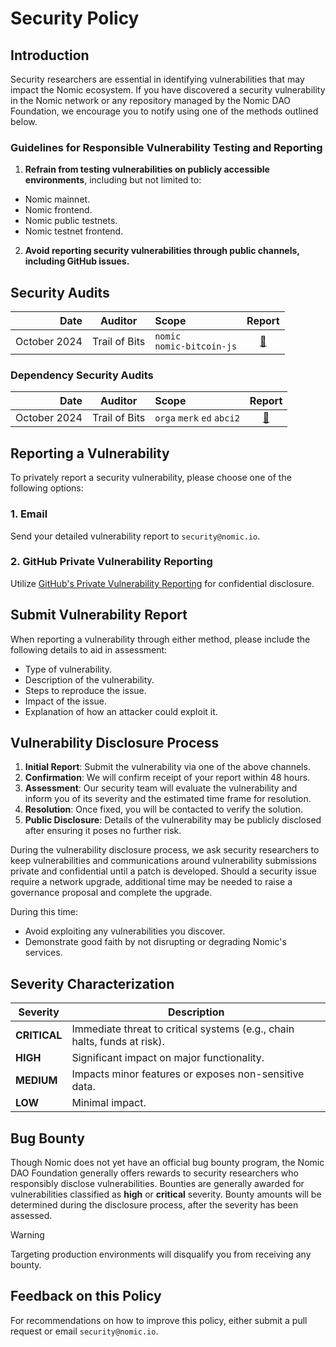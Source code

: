 # Security Policy

## Introduction

Security researchers are essential in identifying vulnerabilities that may impact the Nomic ecosystem. If you have discovered a security vulnerability in the Nomic network or any repository managed by the Nomic DAO Foundation, we encourage you to notify using one of the methods outlined below.

### Guidelines for Responsible Vulnerability Testing and Reporting

1. **Refrain from testing vulnerabilities on publicly accessible environments**, including but not limited to:
  - Nomic mainnet.
  - Nomic frontend.
  - Nomic public testnets.
  - Nomic testnet frontend.
2. **Avoid reporting security vulnerabilities through public channels, including GitHub issues.**

## Security Audits

| Date | Auditor | Scope | Report |
| ---: | :---: | :--- | :---: |
| October 2024 | Trail of Bits | `nomic` <br> `nomic-bitcoin-js` | [📄](https://github.com/trailofbits/publications/blob/master/reviews/2024-11-nomic-securityreview.pdf) |

### Dependency Security Audits

| Date | Auditor | Scope | Report |
| ---: | :---: | :--- | :---: |
| October 2024 | Trail of Bits | `orga` `merk` `ed` `abci2` | [📄](https://github.com/trailofbits/publications/blob/master/reviews/2024-11-orgaandmerk-securityreview.pdf) |

## Reporting a Vulnerability

To privately report a security vulnerability, please choose one of the following options:

### 1. Email

Send your detailed vulnerability report to `security@nomic.io`.

### 2. GitHub Private Vulnerability Reporting

Utilize [GitHub's Private Vulnerability Reporting](https://github.com/nomic-io/nomic/security/advisories/new) for confidential disclosure.

## Submit Vulnerability Report

When reporting a vulnerability through either method, please include the following details to aid in assessment:

- Type of vulnerability.
- Description of the vulnerability.
- Steps to reproduce the issue.
- Impact of the issue.
- Explanation of how an attacker could exploit it.

## Vulnerability Disclosure Process

1. **Initial Report**: Submit the vulnerability via one of the above channels.
2. **Confirmation**: We will confirm receipt of your report within 48 hours.
3. **Assessment**: Our security team will evaluate the vulnerability and inform you of its severity and the estimated time frame for resolution.
4. **Resolution**: Once fixed, you will be contacted to verify the solution.
5. **Public Disclosure**: Details of the vulnerability may be publicly disclosed after ensuring it poses no further risk.

During the vulnerability disclosure process, we ask security researchers to keep vulnerabilities and communications around vulnerability submissions private and confidential until a patch is developed. Should a security issue require a network upgrade, additional time may be needed to raise a governance proposal and complete the upgrade.

During this time:

- Avoid exploiting any vulnerabilities you discover.
- Demonstrate good faith by not disrupting or degrading Nomic's services.

## Severity Characterization

| Severity     | Description                                                              |
|--------------|--------------------------------------------------------------------------|
| **CRITICAL** | Immediate threat to critical systems (e.g., chain halts, funds at risk). |
| **HIGH**     | Significant impact on major functionality.                               |
| **MEDIUM**   | Impacts minor features or exposes non-sensitive data.                    |
| **LOW**      | Minimal impact.                                                          |

## Bug Bounty

Though Nomic does not yet have an official bug bounty program, the Nomic DAO Foundation generally offers rewards to security researchers who responsibly disclose vulnerabilities. Bounties are generally awarded for vulnerabilities classified as **high** or **critical** severity. Bounty amounts will be determined during the disclosure process, after the severity has been assessed.

> [!WARNING]
> Targeting production environments will disqualify you from receiving any bounty.

## Feedback on this Policy

For recommendations on how to improve this policy, either submit a pull request or email `security@nomic.io`.
